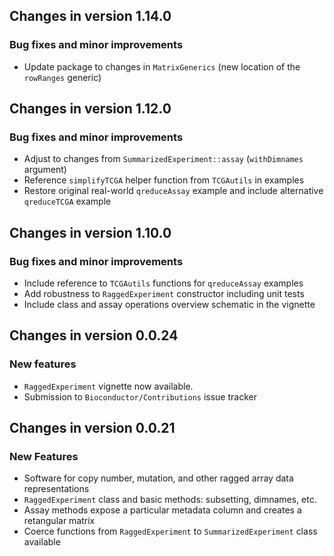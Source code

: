 ## Changes in version 1.14.0

### Bug fixes and minor improvements

* Update package to changes in `MatrixGenerics` (new location of the
`rowRanges` generic)

## Changes in version 1.12.0

### Bug fixes and minor improvements

* Adjust to changes from `SummarizedExperiment::assay` (`withDimnames` argument)
* Reference `simplifyTCGA` helper function from `TCGAutils` in examples
* Restore original real-world `qreduceAssay` example and include alternative
`qreduceTCGA` example

## Changes in version 1.10.0

### Bug fixes and minor improvements

* Include reference to `TCGAutils` functions for `qreduceAssay` examples
* Add robustness to `RaggedExperiment` constructor including unit tests
* Include class and assay operations overview schematic in the vignette

## Changes in version 0.0.24

### New features

* `RaggedExperiment` vignette now available.
* Submission to `Bioconductor/Contributions` issue tracker

## Changes in version 0.0.21

### New Features

* Software for copy number, mutation, and other ragged array data representations
* `RaggedExperiment` class and basic methods: subsetting, dimnames, etc.
* Assay methods expose a particular metadata column and creates a retangular matrix
* Coerce functions from `RaggedExperiment` to `SummarizedExperiment` class available

